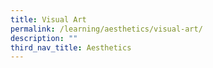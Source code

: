 ```yaml
---
title: Visual Art
permalink: /learning/aesthetics/visual-art/
description: ""
third_nav_title: Aesthetics
---
```

